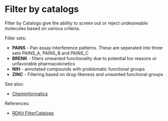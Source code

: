 <!-- TITLE: Filter by catalogs -->
<!-- SUBTITLE: -->

# Filter by catalogs

Filter by Catalogs give the ability to screen out or reject undesireable molecules based on various criteria.

Filter sets:

* **PAINS** - Pan assay interference patterns. These are seperated into three sets PAINS_A, PAINS_B and PAINS_C
* **BRENK** - filters unwanted functionality due to potential tox reasons or unfavorable pharmacokinetics
* **NIH** - annotated compounds with problematic functional groups
* **ZINC** - Filtering based on drug-likeness and unwanted functional groups

See also:

* [Cheminformatics](../cheminformatics.md)

References:

* [RDKit FilterCatalogs](https://github.com/rdkit/rdkit/blob/master/Code/GraphMol/FilterCatalog/README)

